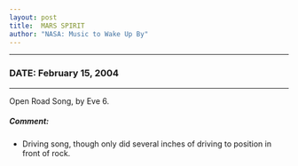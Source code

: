 ```yaml
---
layout: post
title:  MARS SPIRIT
author: "NASA: Music to Wake Up By"
---
```


----
### DATE: February 15, 2004
----
Open Road Song, by Eve 6.

##### Comment:
* Driving song, though only did several inches of driving to position in front of rock.

